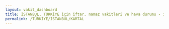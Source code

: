 ```yaml
---
layout: vakit_dashboard
title: İSTANBUL, TÜRKİYE için iftar, namaz vakitleri ve hava durumu - ilçe/eyalet seç
permalink: /TÜRKİYE/İSTANBUL/KARTAL
---
```


<script type="text/javascript">
  var GLOBAL_COUNTRY = 'TÜRKİYE';
  var GLOBAL_CITY = 'İSTANBUL';
  var GLOBAL_STATE = 'KARTAL';
  var lat = 72;
  var lon = 21;
</script>

